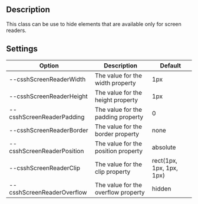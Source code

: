 
## Description

This class can be use to hide elements that are available only for screen readers.  

## Settings

| Option | Description | Default |
| ----- | ----- | ----- |
| --csshScreenReaderWidth | The value for the width property | 1px |
| --csshScreenReaderHeight | The value for the height property | 1px |
| --csshScreenReaderPadding | The value for the padding property | 0 |
| --csshScreenReaderBorder | The value for the border property | none |
| --csshScreenReaderPosition | The value for the position property | absolute |
| --csshScreenReaderClip | The value for the clip property | rect(1px, 1px, 1px, 1px) |
| --csshScreenReaderOverflow | The value for the overflow property | hidden |
